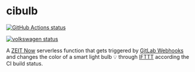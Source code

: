 # cibulb

<p align="left">
  <a href="https://github.com/screendriver/cibulb"><img alt="GitHub Actions status" src="https://github.com/screendriver/cibulb/workflows/CI/badge.svg"></a>
</p>

[![volkswagen status](https://auchenberg.github.io/volkswagen/volkswargen_ci.svg?v=1)](https://github.com/auchenberg/volkswagen)

A [ZEIT Now](https://zeit.co/now) serverless function that gets triggered by [GitLab Webhooks](https://docs.gitlab.com/ee/user/project/integrations/webhooks.html) and changes the color of a smart light bulb 💡 through [IFTTT](https://ifttt.com) according the CI build status.
